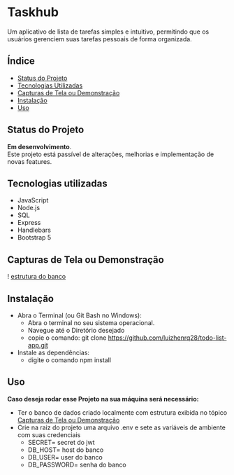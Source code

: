 # Taskhub

Um aplicativo de lista de tarefas simples e intuitivo, permitindo que os usuários gerenciem suas tarefas pessoais de forma organizada.

## Índice

- [Status do Projeto](#status-do-projeto)
- [Tecnologias Utilizadas](#tecnologias-utilizadas)
- [Capturas de Tela ou Demonstração](#capturas-de-tela-ou-demonstração)
- [Instalação](#instalação)
- [Uso](#uso)

## Status do Projeto

**Em desenvolvimento**.  
Este projeto está passível de alterações, melhorias e implementação de novas features.

## Tecnologias utilizadas

 - JavaScript
 - Node.js
 - SQL
 - Express
 - Handlebars
 - Bootstrap 5

## Capturas de Tela ou Demonstração

 ! [estrutura do banco](https://github.com/luizhenrq28/Taskhub/blob/main/static/img/imagens/Captura%20de%20tela%202023-12-13.png)

## Instalação

- Abra o Terminal (ou Git Bash no Windows):
   - Abra o terminal no seu sistema operacional.
   - Navegue até o Diretório desejado
   - copie o comando: git clone https://github.com/luizhenrq28/todo-list-app.git
- Instale as dependências:
   - digite o comando npm install

## Uso
**Caso deseja rodar esse Projeto na sua máquina será necessário:**
- Ter o banco de dados criado localmente com estrutura exibida no tópico [Capturas de Tela ou Demonstração](#capturas-de-tela-ou-demonstração)
- Crie na raiz do projeto uma arquivo .env e sete as variáveis de ambiente com suas credenciais
    - SECRET= secret do jwt
    - DB_HOST= host do banco
    - DB_USER= user do banco
    - DB_PASSWORD= senha do banco
